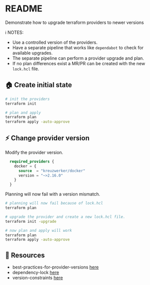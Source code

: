 # README

Demonstrate how to upgrade terraform providers to newer versions  

ℹ️ NOTES:

* Use a controlled version of the providers.  
* Have a separate pipeline that works like `dependabot` to check for available upgrades.  
* The separate pipeline can perform a provider upgrade and plan.  
* If no plan differences exist a MR/PR can be created with the new `lock.hcl` file.  

## 🏠 Create initial state

```sh
# init the providers
terraform init

# plan and apply
terraform plan
terraform apply -auto-approve
```

## ⚡️ Change provider version

Modify the provider version.  

```tf
  required_providers {
    docker = {
      source  = "kreuzwerker/docker"
      version = "~>2.16.0"
    }
  }
```

Planning will now fail with a version mismatch.  

```sh
# planning will now fail because of lock.hcl
terraform plan
```

```sh
# upgrade the provider and create a new lock.hcl file.  
terraform init -upgrade

# now plan and apply will work
terraform plan
terraform apply -auto-approve
```

## 👀 Resources

* best-practices-for-provider-versions [here](https://www.terraform.io/language/providers/requirements#best-practices-for-provider-versions)  
* dependency-lock [here](https://www.terraform.io/language/files/dependency-lock)  
* version-constraints [here](https://www.terraform.io/language/expressions/version-constraints)  
